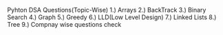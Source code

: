 Pyhton DSA Questions(Topic-Wise)
1.) Arrays
2.) BackTrack
3.) Binary Search
4.) Graph
5.) Greedy
6.) LLD(Low Level Design)
7.) Linked Lists
8.) Tree
9.) Compnay wise questions
check
